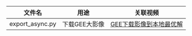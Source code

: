 |文件名|用途|关联视频|
|---|---|---|
|export_async.py|下载GEE大影像|[GEE下载影像到本地最优解](https://www.bilibili.com/video/BV1ed4y137iX)|
